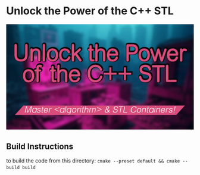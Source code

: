# Unlock the Power of the C++ STL

[![Video](./../res/english/video10/thumbnail.png)](https://youtu.be/2m-96nNUjMw?list=PLTjUlazALHSBQp4jdqHTCduTSSMU-cz5P)

## Build Instructions
to build the code from this directory:
`cmake --preset default && cmake --build build`